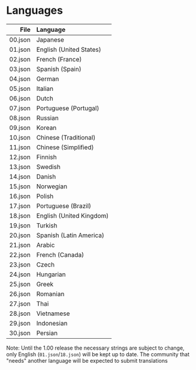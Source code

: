 # Languages

|  File   |         Language         |
|--------:|:-------------------------|
| 00.json | Japanese                 |
| 01.json | English (United States)  |
| 02.json | French (France)          |
| 03.json | Spanish (Spain)          |
| 04.json | German                   |
| 05.json | Italian                  |
| 06.json | Dutch                    |
| 07.json | Portuguese (Portugal)    |
| 08.json | Russian                  |
| 09.json | Korean                   |
| 10.json | Chinese (Traditional)    |
| 11.json | Chinese (Simplified)     |
| 12.json | Finnish                  |
| 13.json | Swedish                  |
| 14.json | Danish                   |
| 15.json | Norwegian                |
| 16.json | Polish                   |
| 17.json | Portuguese (Brazil)      |
| 18.json | English (United Kingdom) |
| 19.json | Turkish                  |
| 20.json | Spanish (Latin America)  |
| 21.json | Arabic                   |
| 22.json | French (Canada)          |
| 23.json | Czech                    |
| 24.json | Hungarian                |
| 25.json | Greek                    |
| 26.json | Romanian                 |
| 27.json | Thai                     |
| 28.json | Vietnamese               |
| 29.json | Indonesian               |
| 30.json | Persian                  |

Note: Until the 1.00 release the necessary strings are subject to change, only English (`01.json`/`18.json`) will be kept up to date. The community that "needs" another language will be expected to submit translations
